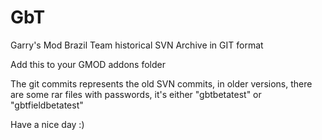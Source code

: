 # GbT
Garry's Mod Brazil Team historical SVN Archive in GIT format

Add this to your GMOD addons folder

The git commits represents the old SVN commits, in older versions, there are some rar files with passwords, it's either "gbtbetatest" or "gbtfieldbetatest"

Have a nice day :)
